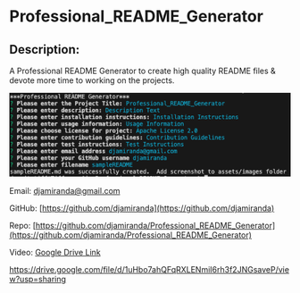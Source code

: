 # Professional_README_Generator
  
  
  ## Description:
  A Professional README Generator to create high quality README files & devote more time to working on the projects.

  ![screenshot.png from assets/images should be here](./assets/images/screenshot.png)
  
  Email:
  djamiranda@gmail.com
  
  GitHub:
  [https://github.com/djamiranda](https://github.com/djamiranda)
  
  Repo:
  [https://github.com/djamiranda/Professional_README_Generator](https://github.com/djamiranda/Professional_README_Generator)

  Video:
  [Google Drive Link](https://drive.google.com/file/d/1uHbo7ahQFqRXLENmiI6rh3f2JNGsaveP/view?usp=sharing)

  https://drive.google.com/file/d/1uHbo7ahQFqRXLENmiI6rh3f2JNGsaveP/view?usp=sharing
